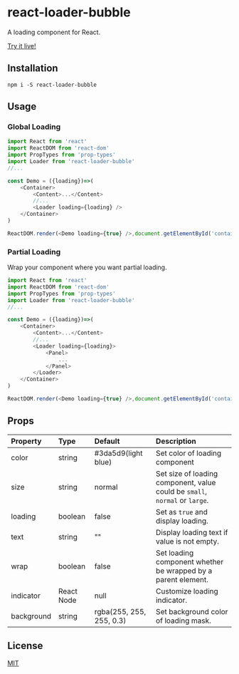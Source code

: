 # react-loader-bubble
A loading component for React.

[Try it live!](https://travellerwjoe.github.io/react-loader-bubble/)

## Installation
```
npm i -S react-loader-bubble
```

## Usage

### Global Loading
```js
import React from 'react'
import ReactDOM from 'react-dom'
import PropTypes from 'prop-types'
import Loader from 'react-loader-bubble'
//...

const Demo = ({loading})=>(
    <Container>
        <Content>...</Content>
        //...
        <Loader loading={loading} />
    </Container>
)

ReactDOM.render(<Demo loading={true} />,document.getElementById('container'))
```

### Partial Loading
Wrap your component where you want partial loading.
```js
import React from 'react'
import ReactDOM from 'react-dom'
import PropTypes from 'prop-types'
import Loader from 'react-loader-bubble'
//...

const Demo = ({loading})=>(
    <Container>
        <Content>...</Content>
        //...
        <Loader loading={loading}>
            <Panel>
                ...
            </Panel>
        </Loader>
    </Container>
)

ReactDOM.render(<Demo loading={true} />,document.getElementById('container'))
```

## Props
| Property | Type | Default | Description |
|:---|:---|:---|:---|
| color | string | #3da5d9(light blue) | Set color of loading component
| size | string | normal | Set size of loading component, value could be `small`, `normal` or `large`.
| loading | boolean | false | Set as `true` and display loading.  |
| text | string | "" | Display loading text if value is not empty.
| wrap | boolean | false | Set loading component whether be wrapped by a parent element.|
| indicator | React Node | null | Customize loading indicator.
| background | string | rgba(255, 255, 255, 0.3) | Set background color of loading mask.

## License

[MIT](https://github.com/travellerwjoe/react-loader-bubble/blob/master/LICENSE)